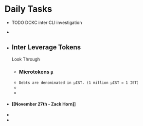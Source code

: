 # Daily Tasks
- TODO DCKC inter CLI investigation
-
- ## Inter Leverage Tokens
  
  Look Through
	- ### Microtokens `µ`
	- `Debts are denominated in µIST. (1 million µIST = 1 IST)`
	-
	-
- #### [[November 27th - Zack Horn]]
-
-